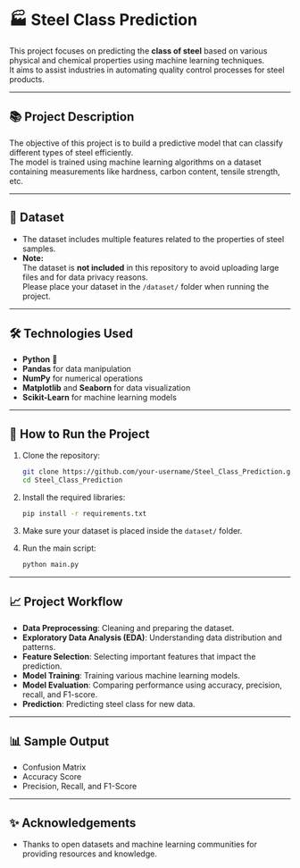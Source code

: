 # 🏭 Steel Class Prediction

This project focuses on predicting the **class of steel** based on various physical and chemical properties using machine learning techniques.  
It aims to assist industries in automating quality control processes for steel products.

---

## 📚 Project Description

The objective of this project is to build a predictive model that can classify different types of steel efficiently.  
The model is trained using machine learning algorithms on a dataset containing measurements like hardness, carbon content, tensile strength, etc.

---

## 📂 Dataset

- The dataset includes multiple features related to the properties of steel samples.
- **Note:**  
  The dataset is **not included** in this repository to avoid uploading large files and for data privacy reasons.  
  Please place your dataset in the `/dataset/` folder when running the project.

---

## 🛠️ Technologies Used

- **Python** 🐍
- **Pandas** for data manipulation
- **NumPy** for numerical operations
- **Matplotlib** and **Seaborn** for data visualization
- **Scikit-Learn** for machine learning models

---

## 🚀 How to Run the Project

1. Clone the repository:
   ```bash
   git clone https://github.com/your-username/Steel_Class_Prediction.git
   cd Steel_Class_Prediction
   ```

2. Install the required libraries:
   ```bash
   pip install -r requirements.txt
   ```

3. Make sure your dataset is placed inside the `dataset/` folder.

4. Run the main script:
   ```bash
   python main.py
   ```

---

## 📈 Project Workflow

- **Data Preprocessing**: Cleaning and preparing the dataset.
- **Exploratory Data Analysis (EDA)**: Understanding data distribution and patterns.
- **Feature Selection**: Selecting important features that impact the prediction.
- **Model Training**: Training various machine learning models.
- **Model Evaluation**: Comparing performance using accuracy, precision, recall, and F1-score.
- **Prediction**: Predicting steel class for new data.

---

## 📊 Sample Output

- Confusion Matrix
- Accuracy Score
- Precision, Recall, and F1-Score

---


## ✨ Acknowledgements

- Thanks to open datasets and machine learning communities for providing resources and knowledge.

